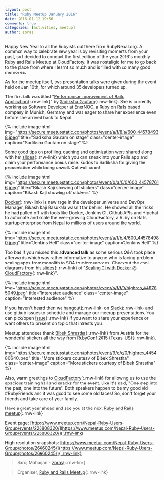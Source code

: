 ```yaml
---
layout: post
title: "Ruby Meetup January 2016"
date: 2016-01-12 19:56
comments: true
categories: [activities, meetup]
author: zoras
---
```


Happy New Year to all the Rubyists out there from RubyNepal.org. A common way to celebrate new year is by revisiting moments from your past, so I decided to conduct the first edition of the year 2016's monthly Ruby and Rails Meetup at CloudFactory. It was nostaligic for me to go back to the place from where I learnt so much and is filled with so many good memories.

As for the meetup itself, two presentation talks were given during the event held on Jan 10th, for which around 35 developers turned up.

The first talk was titled "[Performance Improvement of Rails Application](https://github.com/RubyNepal/rorh/issues/9){:.rnw-link}" by [Sadiksha Gautam](https://twitter.com/sadikshagautam){:.rnw-link}. She is currently working as Software Developer at EnerNOC, a Ruby on Rails based company in Munich, Germany and was eager to share her experience even before she arrived back to Nepal.

{% include image.html
    img="https://secure.meetupstatic.com/photos/event/a/f/8/a/600_445784938.jpeg"
    title="Sadiksha Gautam on stage"
    class="center-image"
    caption="Sadiksha Gautam on stage"
%}

Some good tips on profiling, caching and optimization were shared along with her [slides](https://files.meetup.com/18762323/Performance_Improvement_Sadiksha_Gautam-Ruby_Nepal_Meetup-Jan_10.pdf){:.rnw-link} which you can sneak into your Rails app and claim your performance bonus raise. Kudos to Sadiksha for giving the presentation while being unwell. Get well soon!

{% include image.html
    img="https://secure.meetupstatic.com/photos/event/b/a/0/0/600_445787616.jpeg"
    title="Bikash Kaji showing off stickers"
    class="center-image"
    caption="Bikash Kaji showing off stickers"
%}

[Docker](https://www.docker.com/){:.rnw-link} is new rage in the developer universe and DevOps Manager, Bikash Kaji Basukala wasn't far behind. He showed all the tricks he had pulled off with tools like Docker, Jenkins CI, Github APIs and Hipchat to automate and scale the ever-growing CloudFactory, a Ruby on Rails startup enterprise from Nepal to millions of users around the world.

{% include image.html
    img="https://secure.meetupstatic.com/photos/event/a/f/b/4/600_445784980.jpeg"
    title="Jenkins Hell"
    class="center-image"
    caption="Jenkins Hell"
%}

Too bad if you missed this **advanced talk** as some serious *Q&A* took place afterwards which was rather informative to anyone who is facing problem scaling apps from monolith to SOA to microservices. Checkout the cool diagrams from his [slides](https://bit.ly/scaling_ci_with_dockers){:.rnw-link} of "[Scaling CI with Docker @ CloudFactory](https://github.com/RubyNepal/rorh/issues/12){:.rnw-link}".

{% include image.html
    img="https://secure.meetupstatic.com/photos/event/a/f/f/9/highres_445785049.jpeg"
    title="Interested audience"
    class="center-image"
    caption="Interested audience"
%}

If you haven't heard then we [hangout](https://rubynepal-slack.herokuapp.com/){:.rnw-link} on [Slack](https://rubynepal.slack.com/){:.rnw-link} and use github issues to schedule and manage our meetup presentations. You can pick/open [issue](https://github.com/RubyNepal/rorh/issues){:.rnw-link} if you want to share your experience or want others to present on topic that intrests you.

Meetup attendees thank [Bibek Shrestha](https://twitter.com/bibstha){:.rnw-link} from Austria for the wonderful stickers all the way from [RubyConf 2015 (Texas, US)](https://confreaks.tv/events/rubyconf2015){:.rnw-link}.

{% include image.html
    img="https://secure.meetupstatic.com/photos/event/9/e/c/0/highres_445480640.jpeg"
    title="More stickers courtesy of Bibek Shrestha"
    class="center-image"
    caption="More stickers courtesy of Bibek Shrestha"
%}

Also, warm greetings to [CloudFactory](https://www.cloudfactory.com/home){:.rnw-link} for allowing us to use the spacious training hall and snacks for the event. Like it's said, "One step into the past, one into the future". Both speakers happen to be my good old #RubyFriends and it was good to see some old faces! So, don't forget your friends and take care of your family.

Have a great year ahead and see you at the next [Ruby and Rails meetup](https://www.meetup.com/Nepal-Ruby-Users-Group/){:.rnw-link}

Event page: [https://www.meetup.com/Nepal-Ruby-Users-Group/events/226808320/](https://www.meetup.com/Nepal-Ruby-Users-Group/events/226808320/){:.rnw-link}

High resolution snapshots: [https://www.meetup.com/Nepal-Ruby-Users-Group/photos/26660245/](https://www.meetup.com/Nepal-Ruby-Users-Group/photos/26660245/){:.rnw-link}

> Saroj Maharjan - [zoras](https://twitter.com/zoraslapen){:.rnw-link}

> Organiser, [Ruby and Rails Meetup](https://www.meetup.com/Nepal-Ruby-Users-Group/){:.rnw-link}
